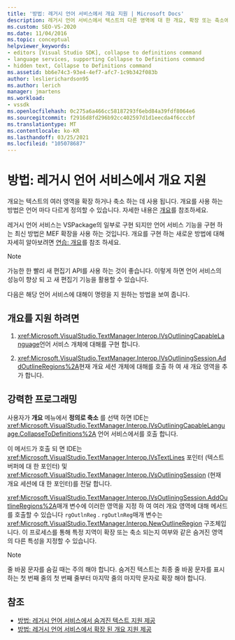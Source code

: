 ```yaml
---
title: '방법: 레거시 언어 서비스에서 개요 지원 | Microsoft Docs'
description: 레거시 언어 서비스에서 텍스트의 다른 영역에 대 한 개요, 확장 또는 축소에 대 한 지원을 제공 하는 방법에 대해 알아봅니다.
ms.custom: SEO-VS-2020
ms.date: 11/04/2016
ms.topic: conceptual
helpviewer_keywords:
- editors [Visual Studio SDK], collapse to definitions command
- language services, supporting Collapse to Definitions command
- hidden text, Collapse to Definitions command
ms.assetid: bb6e74c3-93e4-4ef7-afc7-1c9b342f083b
author: leslierichardson95
ms.author: lerich
manager: jmartens
ms.workload:
- vssdk
ms.openlocfilehash: 0c275a6a466cc58187293f6ebd84a39fdf8064e6
ms.sourcegitcommit: f2916d8fd296b92cc402597d1d1eecda4f6cccbf
ms.translationtype: MT
ms.contentlocale: ko-KR
ms.lasthandoff: 03/25/2021
ms.locfileid: "105078687"
---
```

# <a name="how-to-support-outlining-in-a-legacy-language-service"></a>방법: 레거시 언어 서비스에서 개요 지원
개요는 텍스트의 여러 영역을 확장 하거나 축소 하는 데 사용 됩니다. 개요를 사용 하는 방법은 언어 마다 다르게 정의할 수 있습니다. 자세한 내용은 [개요](../../ide/outlining.md)를 참조하세요.

 레거시 언어 서비스는 VSPackage의 일부로 구현 되지만 언어 서비스 기능을 구현 하는 최신 방법은 MEF 확장을 사용 하는 것입니다. 개요를 구현 하는 새로운 방법에 대해 자세히 알아보려면 [연습: 개요](../../extensibility/walkthrough-outlining.md)를 참조 하세요.

> [!NOTE]
> 가능한 한 빨리 새 편집기 API를 사용 하는 것이 좋습니다. 이렇게 하면 언어 서비스의 성능이 향상 되 고 새 편집기 기능을 활용할 수 있습니다.

 다음은 해당 언어 서비스에 대해이 명령을 지 원하는 방법을 보여 줍니다.

## <a name="to-support-outlining"></a>개요를 지원 하려면

1. <xref:Microsoft.VisualStudio.TextManager.Interop.IVsOutliningCapableLanguage>언어 서비스 개체에 대해를 구현 합니다.

2. <xref:Microsoft.VisualStudio.TextManager.Interop.IVsOutliningSession.AddOutlineRegions%2A>현재 개요 세션 개체에 대해를 호출 하 여 새 개요 영역을 추가 합니다.

## <a name="robust-programming"></a>강력한 프로그래밍
 사용자가 **개요** 메뉴에서 **정의로 축소** 를 선택 하면 IDE는 <xref:Microsoft.VisualStudio.TextManager.Interop.IVsOutliningCapableLanguage.CollapseToDefinitions%2A> 언어 서비스에서를 호출 합니다.

 이 메서드가 호출 되 면 IDE는 <xref:Microsoft.VisualStudio.TextManager.Interop.IVsTextLines> 포인터 (텍스트 버퍼에 대 한 포인터) 및 <xref:Microsoft.VisualStudio.TextManager.Interop.IVsOutliningSession> (현재 개요 세션에 대 한 포인터)를 전달 합니다.

 <xref:Microsoft.VisualStudio.TextManager.Interop.IVsOutliningSession.AddOutlineRegions%2A>매개 변수에 이러한 영역을 지정 하 여 여러 개요 영역에 대해 메서드를 호출할 수 있습니다 `rgOutlnReg` . `rgOutlnReg`매개 변수는 <xref:Microsoft.VisualStudio.TextManager.Interop.NewOutlineRegion> 구조체입니다. 이 프로세스를 통해 특정 지역이 확장 또는 축소 되는지 여부와 같은 숨겨진 영역의 다른 특성을 지정할 수 있습니다.

> [!NOTE]
> 줄 바꿈 문자를 숨길 때는 주의 해야 합니다. 숨겨진 텍스트는 최종 줄 바꿈 문자를 표시 하는 첫 번째 줄의 첫 번째 줄부터 마지막 줄의 마지막 문자로 확장 해야 합니다.

## <a name="see-also"></a>참조
- [방법: 레거시 언어 서비스에서 숨겨진 텍스트 지원 제공](../../extensibility/internals/how-to-provide-hidden-text-support-in-a-legacy-language-service.md)
- [방법: 레거시 언어 서비스에서 확장 된 개요 지원 제공](../../extensibility/internals/how-to-provide-expanded-outlining-support-in-a-legacy-language-service.md)
